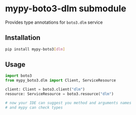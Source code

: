 # mypy-boto3-dlm submodule

Provides type annotations for `boto3.dlm` service

## Installation

```bash
pip install mypy-boto3[dlm]
```

## Usage

```python
import boto3
from mypy_boto3.dlm import Client, ServiceResource

client: Client = boto3.client("dlm")
resource: ServiceResource = boto3.resource("dlm")

# now your IDE can suggest you method and arguments names
# and mypy can check types
```

